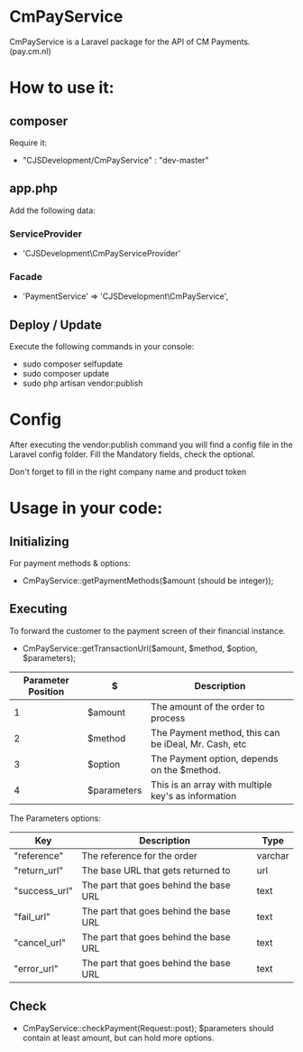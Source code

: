 # CmPayService
CmPayService is a Laravel package for the API of CM Payments. (pay.cm.nl)

# How to use it:
## composer
Require it:

- "CJSDevelopment/CmPayService" : "dev-master"

## app.php
Add the following data:
### ServiceProvider
- 'CJSDevelopment\CmPayServiceProvider'

### Facade
- 'PaymentService' => 'CJSDevelopment\CmPayService',

## Deploy / Update
Execute the following commands in your console:
- sudo composer selfupdate
- sudo composer update
- sudo php artisan vendor:publish

# Config
After executing the vendor:publish command you will find a config file in the Laravel config folder. Fill the Mandatory fields, check the optional.

Don't forget to fill in the right company name and product token

# Usage in your code:
## Initializing
For payment methods & options:
- CmPayService::getPaymentMethods($amount (should be integer));

## Executing
To forward the customer to the payment screen of their financial instance.
- CmPayService::getTransactionUrl($amount, $method, $option, $parameters);

| Parameter Position 	| $           	| Description                                          	|
|--------------------	|-------------	|------------------------------------------------------	|
| 1                  	| $amount     	| The amount of the order to process                   	|
| 2                  	| $method     	| The Payment method, this can be iDeal, Mr. Cash, etc 	|
| 3                  	| $option     	| The Payment option, depends on the $method.          	|
| 4                  	| $parameters 	| This is an array with multiple key's as information  	|

The Parameters options:

| Key           	| Description                            	| Type    	|
|---------------	|----------------------------------------	|---------	|
| "reference"   	| The reference for the order            	| varchar 	|
| "return_url"  	| The base URL that gets returned to     	| url     	|
| "success_url" 	| The part that goes behind the base URL 	| text    	|
| "fail_url"    	| The part that goes behind the base URL 	| text    	|
| "cancel_url"  	| The part that goes behind the base URL 	| text    	|
| "error_url"   	| The part that goes behind the base URL 	| text    	|

## Check
- CmPayService::checkPayment(Request::post);
$parameters should contain at least amount, but can hold more options.

